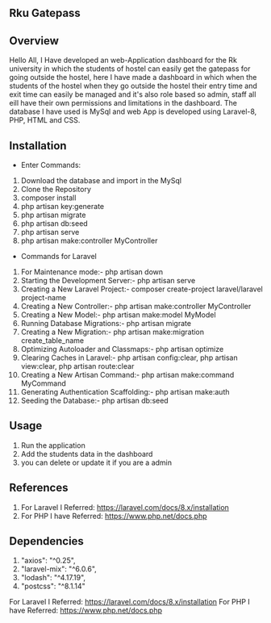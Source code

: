 ## Rku Gatepass

## Overview
Hello All,
I Have developed an web-Application dashboard for the Rk university in which the students of hostel can easily get the gatepass for going outside the hostel, here I have made a dashboard in which when the students of the hostel when they go outside the hostel their entry time and exit time can easily be managed and it's also role based so admin, staff all eill have their own permissions and limitations in the dashboard. The database I have used is MySql and web App is developed using Laravel-8, PHP, HTML and CSS.

## Installation
- Enter Commands: 
1. Download the database and import in the MySql
2. Clone the Repository
3. composer install
4. php artisan key:generate
5. php artisan migrate
6. php artisan db:seed
7. php artisan serve
8. php artisan make:controller MyController

- Commands for Laravel
1. For Maintenance mode:- php artisan down
2. Starting the Development Server:- php artisan serve
3. Creating a New Laravel Project:- composer create-project laravel/laravel project-name
4. Creating a New Controller:- php artisan make:controller MyController
5. Creating a New Model:- php artisan make:model MyModel
6. Running Database Migrations:- php artisan migrate
7. Creating a New Migration:- php artisan make:migration create_table_name
8. Optimizing Autoloader and Classmaps:- php artisan optimize
9. Clearing Caches in Laravel:- php artisan config:clear, php artisan view:clear, php artisan route:clear
10. Creating a New Artisan Command:- php artisan make:command MyCommand
11. Generating Authentication Scaffolding:- php artisan make:auth
12. Seeding the Database:- php artisan db:seed

## Usage
1. Run the application
2. Add the students data in the dashboard
3. you can delete or update it if you are a admin

## References
1. For Laravel I Referred: https://laravel.com/docs/8.x/installation 
2. For PHP I have Referred: https://www.php.net/docs.php

## Dependencies
1. "axios": "^0.25",
2. "laravel-mix": "^6.0.6",
3. "lodash": "^4.17.19",
4. "postcss": "^8.1.14"


For Laravel I Referred:
https://laravel.com/docs/8.x/installation
For PHP I have Referred:
https://www.php.net/docs.php
